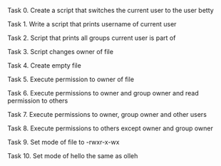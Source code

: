 Task 0. Create a script that switches the current user to the user betty

Task 1. Write a script that prints username of current user

Task 2. Script that prints all groups current user is part of

Task 3. Script changes owner of file 

Task 4. Create empty file

Task 5. Execute permission to owner of file

Task 6. Execute permissions to owner and group owner and read permission to others

Task 7. Execute permissions to owner, group owner and other users

Task 8. Execute permissions to others except owner and group owner

Task 9. Set mode of file to -rwxr-x-wx

Task 10. Set mode of hello the same as olleh
